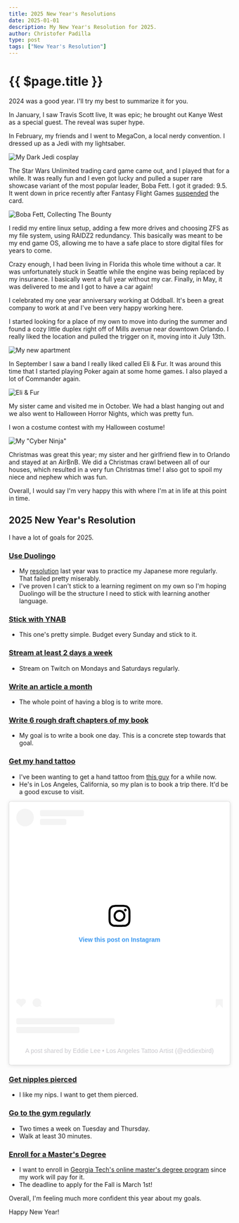 ```yaml
---
title: 2025 New Year's Resolutions
date: 2025-01-01
description: My New Year's Resolution for 2025.
author: Christofer Padilla
type: post
tags: ["New Year's Resolution"]
---
```


# {{ $page.title }}

2024 was a good year. I'll try my best to summarize it for you.

In January, I saw Travis Scott live, It was epic; he brought out Kanye West as a special guest. The reveal was super hype.

In February, my friends and I went to MegaCon, a local nerdy convention. I dressed up as a Jedi with my lightsaber.

![My Dark Jedi cosplay](/images/MegaCon-Cosplay.jpg)

The Star Wars Unlimited trading card game came out, and I played that for a while. It was really fun and I even got lucky and pulled a super rare showcase variant of the most popular leader, Boba Fett. I got it graded: 9.5. It went down in price recently after Fantasy Flight Games [suspended](https://starwarsunlimited.com/articles/a-leader-suspended) the card.

![Boba Fett, Collecting The Bounty](/images/Boba-Fett-graded.jpg)

I redid my entire linux setup, adding a few more drives and choosing ZFS as my file system, using RAIDZ2 redundancy. This basically was meant to be my end game OS, allowing me to have a safe place to store digital files for years to come.

Crazy enough, I had been living in Florida this whole time without a car. It was unfortunately stuck in Seattle while the engine was being replaced by my insurance. I basically went a full year without my car. Finally, in May, it was delivered to me and I got to have a car again!

I celebrated my one year anniversary working at Oddball. It's been a great company to work at and I've been very happy working here.

I started looking for a place of my own to move into during the summer and found a cozy little duplex right off of Mills avenue near downtown Orlando. I really liked the location and pulled the trigger on it, moving into it July 13th.

![My new apartment](/images/1002-E-Marks-St.jpg)

In September I saw a band I really liked called Eli & Fur. It was around this time that I started playing Poker again at some home games. I also played a lot of Commander again.

![Eli & Fur](/images/Eli-and-Fur.jpg)

My sister came and visited me in October. We had a blast hanging out and we also went to Halloween Horror Nights, which was pretty fun.

I won a costume contest with my Halloween costume!

![My "Cyber Ninja"](/images/Halloween-Costume2024.jpg)

Christmas was great this year; my sister and her girlfriend flew in to Orlando and stayed at an AirBnB. We did a Christmas crawl between all of our houses, which resulted in a very fun Christmas time! I also got to spoil my niece and nephew which was fun.

Overall, I would say I'm very happy this with where I'm at in life at this point in time.

## 2025 New Year's Resolution

I have a lot of goals for 2025.

### <ins>Use Duolingo</ins>
* My [resolution](/blog/2024/1/3/2023-Reflections.html#reflections-for-the-new-year) last year was to practice my Japanese more regularly. That failed pretty miserably.
* I've proven I can't stick to a learning regiment on my own so I'm hoping Duolingo will be the structure I need to stick with learning another language.
### <ins>Stick with YNAB</ins>
* This one's pretty simple. Budget every Sunday and stick to it.
### <ins>Stream at least 2 days a week</ins>
* Stream on Twitch on Mondays and Saturdays regularly.
### <ins>Write an article a month</ins>
* The whole point of having a blog is to write more.
### <ins>Write 6 rough draft chapters of my book</ins>
* My goal is to write a book one day. This is a concrete step towards that goal.
### <ins>Get my hand tattoo</ins>
* I've been wanting to get a hand tattoo from [this guy](https://www.instagram.com/eddiexbird) for a while now.
* He's in Los Angeles, California, so my plan is to book a trip there. It'd be a good excuse to visit.

<blockquote class="instagram-media" data-instgrm-captioned data-instgrm-permalink="https://www.instagram.com/reel/CqqlObrOhHX/?utm_source=ig_embed&amp;utm_campaign=loading" data-instgrm-version="14" style=" background:#FFF; border:0; border-radius:3px; box-shadow:0 0 1px 0 rgba(0,0,0,0.5),0 1px 10px 0 rgba(0,0,0,0.15); margin: 1px; max-width:540px; min-width:326px; padding:0; width:99.375%; width:-webkit-calc(100% - 2px); width:calc(100% - 2px);"><div style="padding:16px;"> <a href="https://www.instagram.com/reel/CqqlObrOhHX/?utm_source=ig_embed&amp;utm_campaign=loading" style=" background:#FFFFFF; line-height:0; padding:0 0; text-align:center; text-decoration:none; width:100%;" target="_blank"> <div style=" display: flex; flex-direction: row; align-items: center;"> <div style="background-color: #F4F4F4; border-radius: 50%; flex-grow: 0; height: 40px; margin-right: 14px; width: 40px;"></div> <div style="display: flex; flex-direction: column; flex-grow: 1; justify-content: center;"> <div style=" background-color: #F4F4F4; border-radius: 4px; flex-grow: 0; height: 14px; margin-bottom: 6px; width: 100px;"></div> <div style=" background-color: #F4F4F4; border-radius: 4px; flex-grow: 0; height: 14px; width: 60px;"></div></div></div><div style="padding: 19% 0;"></div> <div style="display:block; height:50px; margin:0 auto 12px; width:50px;"><svg width="50px" height="50px" viewBox="0 0 60 60" version="1.1" xmlns="https://www.w3.org/2000/svg" xmlns:xlink="https://www.w3.org/1999/xlink"><g stroke="none" stroke-width="1" fill="none" fill-rule="evenodd"><g transform="translate(-511.000000, -20.000000)" fill="#000000"><g><path d="M556.869,30.41 C554.814,30.41 553.148,32.076 553.148,34.131 C553.148,36.186 554.814,37.852 556.869,37.852 C558.924,37.852 560.59,36.186 560.59,34.131 C560.59,32.076 558.924,30.41 556.869,30.41 M541,60.657 C535.114,60.657 530.342,55.887 530.342,50 C530.342,44.114 535.114,39.342 541,39.342 C546.887,39.342 551.658,44.114 551.658,50 C551.658,55.887 546.887,60.657 541,60.657 M541,33.886 C532.1,33.886 524.886,41.1 524.886,50 C524.886,58.899 532.1,66.113 541,66.113 C549.9,66.113 557.115,58.899 557.115,50 C557.115,41.1 549.9,33.886 541,33.886 M565.378,62.101 C565.244,65.022 564.756,66.606 564.346,67.663 C563.803,69.06 563.154,70.057 562.106,71.106 C561.058,72.155 560.06,72.803 558.662,73.347 C557.607,73.757 556.021,74.244 553.102,74.378 C549.944,74.521 548.997,74.552 541,74.552 C533.003,74.552 532.056,74.521 528.898,74.378 C525.979,74.244 524.393,73.757 523.338,73.347 C521.94,72.803 520.942,72.155 519.894,71.106 C518.846,70.057 518.197,69.06 517.654,67.663 C517.244,66.606 516.755,65.022 516.623,62.101 C516.479,58.943 516.448,57.996 516.448,50 C516.448,42.003 516.479,41.056 516.623,37.899 C516.755,34.978 517.244,33.391 517.654,32.338 C518.197,30.938 518.846,29.942 519.894,28.894 C520.942,27.846 521.94,27.196 523.338,26.654 C524.393,26.244 525.979,25.756 528.898,25.623 C532.057,25.479 533.004,25.448 541,25.448 C548.997,25.448 549.943,25.479 553.102,25.623 C556.021,25.756 557.607,26.244 558.662,26.654 C560.06,27.196 561.058,27.846 562.106,28.894 C563.154,29.942 563.803,30.938 564.346,32.338 C564.756,33.391 565.244,34.978 565.378,37.899 C565.522,41.056 565.552,42.003 565.552,50 C565.552,57.996 565.522,58.943 565.378,62.101 M570.82,37.631 C570.674,34.438 570.167,32.258 569.425,30.349 C568.659,28.377 567.633,26.702 565.965,25.035 C564.297,23.368 562.623,22.342 560.652,21.575 C558.743,20.834 556.562,20.326 553.369,20.18 C550.169,20.033 549.148,20 541,20 C532.853,20 531.831,20.033 528.631,20.18 C525.438,20.326 523.257,20.834 521.349,21.575 C519.376,22.342 517.703,23.368 516.035,25.035 C514.368,26.702 513.342,28.377 512.574,30.349 C511.834,32.258 511.326,34.438 511.181,37.631 C511.035,40.831 511,41.851 511,50 C511,58.147 511.035,59.17 511.181,62.369 C511.326,65.562 511.834,67.743 512.574,69.651 C513.342,71.625 514.368,73.296 516.035,74.965 C517.703,76.634 519.376,77.658 521.349,78.425 C523.257,79.167 525.438,79.673 528.631,79.82 C531.831,79.965 532.853,80.001 541,80.001 C549.148,80.001 550.169,79.965 553.369,79.82 C556.562,79.673 558.743,79.167 560.652,78.425 C562.623,77.658 564.297,76.634 565.965,74.965 C567.633,73.296 568.659,71.625 569.425,69.651 C570.167,67.743 570.674,65.562 570.82,62.369 C570.966,59.17 571,58.147 571,50 C571,41.851 570.966,40.831 570.82,37.631"></path></g></g></g></svg></div><div style="padding-top: 8px;"> <div style=" color:#3897f0; font-family:Arial,sans-serif; font-size:14px; font-style:normal; font-weight:550; line-height:18px;">View this post on Instagram</div></div><div style="padding: 12.5% 0;"></div> <div style="display: flex; flex-direction: row; margin-bottom: 14px; align-items: center;"><div> <div style="background-color: #F4F4F4; border-radius: 50%; height: 12.5px; width: 12.5px; transform: translateX(0px) translateY(7px);"></div> <div style="background-color: #F4F4F4; height: 12.5px; transform: rotate(-45deg) translateX(3px) translateY(1px); width: 12.5px; flex-grow: 0; margin-right: 14px; margin-left: 2px;"></div> <div style="background-color: #F4F4F4; border-radius: 50%; height: 12.5px; width: 12.5px; transform: translateX(9px) translateY(-18px);"></div></div><div style="margin-left: 8px;"> <div style=" background-color: #F4F4F4; border-radius: 50%; flex-grow: 0; height: 20px; width: 20px;"></div> <div style=" width: 0; height: 0; border-top: 2px solid transparent; border-left: 6px solid #f4f4f4; border-bottom: 2px solid transparent; transform: translateX(16px) translateY(-4px) rotate(30deg)"></div></div><div style="margin-left: auto;"> <div style=" width: 0px; border-top: 8px solid #F4F4F4; border-right: 8px solid transparent; transform: translateY(16px);"></div> <div style=" background-color: #F4F4F4; flex-grow: 0; height: 12px; width: 16px; transform: translateY(-4px);"></div> <div style=" width: 0; height: 0; border-top: 8px solid #F4F4F4; border-left: 8px solid transparent; transform: translateY(-4px) translateX(8px);"></div></div></div> <div style="display: flex; flex-direction: column; flex-grow: 1; justify-content: center; margin-bottom: 24px;"> <div style=" background-color: #F4F4F4; border-radius: 4px; flex-grow: 0; height: 14px; margin-bottom: 6px; width: 224px;"></div> <div style=" background-color: #F4F4F4; border-radius: 4px; flex-grow: 0; height: 14px; width: 144px;"></div></div></a><p style=" color:#c9c8cd; font-family:Arial,sans-serif; font-size:14px; line-height:17px; margin-bottom:0; margin-top:8px; overflow:hidden; padding:8px 0 7px; text-align:center; text-overflow:ellipsis; white-space:nowrap;"><a href="https://www.instagram.com/reel/CqqlObrOhHX/?utm_source=ig_embed&amp;utm_campaign=loading" style=" color:#c9c8cd; font-family:Arial,sans-serif; font-size:14px; font-style:normal; font-weight:normal; line-height:17px; text-decoration:none;" target="_blank">A post shared by Eddie Lee • Los Angeles Tattoo Artist (@eddiexbird)</a></p></div></blockquote>
<script async src="//www.instagram.com/embed.js"></script>

### <ins>Get nipples pierced</ins>
* I like my nips. I want to get them pierced.
### <ins>Go to the gym regularly</ins>
* Two times a week on Tuesday and Thursday.
* Walk at least 30 minutes.
### <ins>Enroll for a Master's Degree</ins>
* I want to enroll in [Georgia Tech's online master's degree program](https://pe.gatech.edu/degrees/computer-science) since my work will pay for it.
* The deadline to apply for the Fall is March 1st!

Overall, I'm feeling much more confident this year about my goals.

Happy New Year!

<TagLinks />

<Comments />
